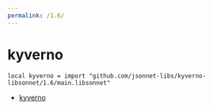 ```yaml
---
permalink: /1.6/
---
```


# kyverno

```jsonnet
local kyverno = import "github.com/jsonnet-libs/kyverno-libsonnet/1.6/main.libsonnet"
```



* [kyverno](kyverno/index.md)